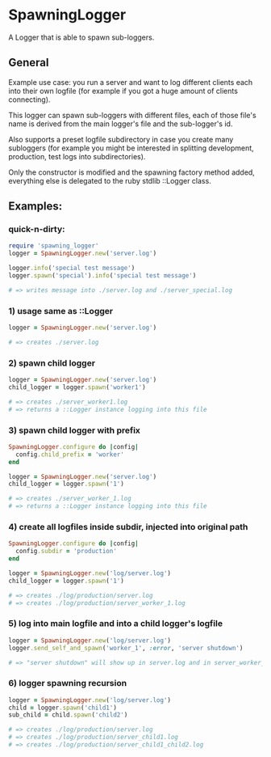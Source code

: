 # SpawningLogger

A Logger that is able to spawn sub-loggers.

## General

Example use case: you run a server and want to log different clients each into their own logfile (for example if you got a huge amount of clients connecting).

This logger can spawn sub-loggers with different files, each of those file's name is derived from the main logger's file and the sub-logger's id.

Also supports a preset logfile subdirectory in case you create many subloggers (for example you might be interested in splitting development, production, test logs into subdirectories).

Only the constructor is modified and the spawning factory method added, everything else is delegated to the ruby stdlib ::Logger class.

## Examples:

### quick-n-dirty:
```ruby
require 'spawning_logger'
logger = SpawningLogger.new('server.log')

logger.info('special test message')
logger.spawn('special').info('special test message')

# => writes message into ./server.log and ./server_special.log
```

### 1) usage same as ::Logger

```ruby
logger = SpawningLogger.new('server.log')

# => creates ./server.log
```

### 2) spawn child logger

```ruby
logger = SpawningLogger.new('server.log')
child_logger = logger.spawn('worker1')

# => creates ./server_worker1.log
# => returns a ::Logger instance logging into this file
```

### 3) spawn child logger with prefix

```ruby
SpawningLogger.configure do |config|
  config.child_prefix = 'worker'
end

logger = SpawningLogger.new('server.log')
child_logger = logger.spawn('1')

# => creates ./server_worker_1.log
# => returns a ::Logger instance logging into this file
```

### 4) create all logfiles inside subdir, injected into original path

```ruby
SpawningLogger.configure do |config|
  config.subdir = 'production'
end

logger = SpawningLogger.new('log/server.log')
child_logger = logger.spawn('1')

# => creates ./log/production/server.log
# => creates ./log/production/server_worker_1.log
```


### 5) log into main logfile and into a child logger's logfile

```ruby
logger = SpawningLogger.new('log/server.log')
logger.send_self_and_spawn('worker_1', :error, 'server shutdown')

# => "server shutdown" will show up in server.log and in server_worker_1.log
```


### 6) logger spawning recursion

```ruby
logger = SpawningLogger.new('log/server.log')
child = logger.spawn('child1')
sub_child = child.spawn('child2')

# => creates ./log/production/server.log
# => creates ./log/production/server_child1.log
# => creates ./log/production/server_child1_child2.log
```
